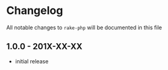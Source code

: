 # Changelog

All notable changes to `rake-php` will be documented in this file

## 1.0.0 - 201X-XX-XX

- initial release
